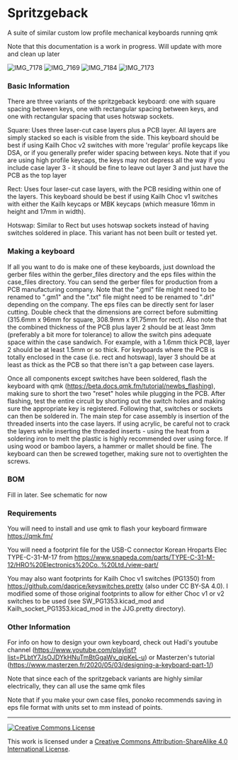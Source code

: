 # Spritzgeback
A suite of similar custom low profile mechanical keyboards running qmk

Note that this documentation is a work in progress. Will update with more and clean up later

![IMG_7178](https://user-images.githubusercontent.com/27288464/128604328-c60e7273-6d3b-406c-bc2d-713f714ee1b4.jpg)
![IMG_7169](https://user-images.githubusercontent.com/27288464/128604227-9c399b1e-d192-4ae5-ba74-cb7ddcb1cbdd.jpg)
![IMG_7184](https://user-images.githubusercontent.com/27288464/128604378-c654f5af-dc6c-4c7b-99c6-7b82e657b2f4.jpg)
![IMG_7173](https://user-images.githubusercontent.com/27288464/128604246-8957ce73-f243-4944-82c9-91d6b3a9f88c.jpg)


### Basic Information

There are three variants of the spritzgeback keyboard: one with square spacing between keys, one with rectangular spacing between keys, and one with rectangular spacing that uses hotswap sockets.

Square:
Uses three laser-cut case layers plus a PCB layer. All layers are simply stacked so each is visible from the side. This keyboard should be best if using Kailh Choc v2 switches with more 'regular' profile keycaps like DSA, or if you generally prefer wider spacing between keys. Note that if you are using high profile keycaps, the keys may not depress all the way if you include case layer 3 - it should be fine to leave out layer 3 and just have the PCB as the top layer

Rect:
Uses four laser-cut case layers, with the PCB residing within one of the layers. This keyboard should be best if using Kailh Choc v1 switches with either the Kailh keycaps or MBK keycaps (which measure 16mm in height and 17mm in width).

Hotswap:
Similar to Rect but uses hotswap sockets instead of having switches soldered in place. This variant has not been built or tested yet.

### Making a keyboard

If all you want to do is make one of these keyboards, just download the gerber files within the gerber_files directory and the eps files within the case_files directory. You can send the gerber files for production from a PCB manufacturing company. Note that the ".gml" file might need to be renamed to ".gm1" and the ".txt" file might need to be renamed to ".drl" depending on the company. The eps files can be directly sent for laser cutting. Double check that the dimensions are correct before submitting (315.6mm x 96mm for square, 308.9mm x 91.75mm for rect). Also note that the combined thickness of the PCB plus layer 2 should be at least 3mm (preferably a bit more for tolerance) to allow the switch pins adequate space within the case sandwich. For example, with a 1.6mm thick PCB, layer 2 should be at least 1.5mm or so thick. For keyboards where the PCB is totally enclosed in the case (i.e. rect and hotswap), layer 3 should be at least as thick as the PCB so that there isn't a gap between case layers.

Once all components except switches have been soldered, flash the keyboard with qmk (https://beta.docs.qmk.fm/tutorial/newbs_flashing), making sure to short the two "reset" holes while plugging in the PCB. After flashing, test the entire circuit by shorting out the switch holes and making sure the appropriate key is registered. Following that, switches or sockets can then be soldered in. The main step for case assembly is insertion of the threaded inserts into the case layers. If using acrylic, be careful not to crack the layers while inserting the threaded inserts - using the heat from a soldering iron to melt the plastic is highly recommended over using force. If using wood or bamboo layers, a hammer or mallet should be fine. The keyboard can then be screwed together, making sure not to overtighten the screws.

### BOM

Fill in later. See schematic for now

### Requirements

You will need to install and use qmk to flash your keyboard firmware https://qmk.fm/

You will need a footprint file for the USB-C connector Korean Hroparts Elec TYPE-C-31-M-17 from https://www.snapeda.com/parts/TYPE-C-31-M-12/HRO%20Electronics%20Co.,%20Ltd./view-part/

You may also want footprints for Kailh Choc v1 switches (PG1350) from https://github.com/daprice/keyswitches.pretty (also under CC BY-SA 4.0). I modified some of those original footprints to allow for either Choc v1 or v2 switches to be used (see SW_PG1353.kicad_mod and Kailh_socket_PG1353.kicad_mod in the JJG.pretty directory).


### Other Information

For info on how to design your own keyboard, check out Hadi's youtube channel (https://www.youtube.com/playlist?list=PLbtY7JsOJDYkHNuTmBtGgaWv_qipKeL-u) or Masterzen's tutorial (https://www.masterzen.fr/2020/05/03/designing-a-keyboard-part-1/)

Note that since each of the spritzgeback variants are highly similar electrically, they can all use the same qmk files

Note that if you make your own case files, ponoko recommends saving in eps file format with units set to mm instead of points.

------------------------

<a rel="license" href="http://creativecommons.org/licenses/by-sa/4.0/"><img alt="Creative Commons License" style="border-width:0" src="https://i.creativecommons.org/l/by-sa/4.0/88x31.png" /></a>

This work is licensed under a [Creative Commons Attribution-ShareAlike 4.0 International License](http://creativecommons.org/licenses/by-sa/4.0/).
